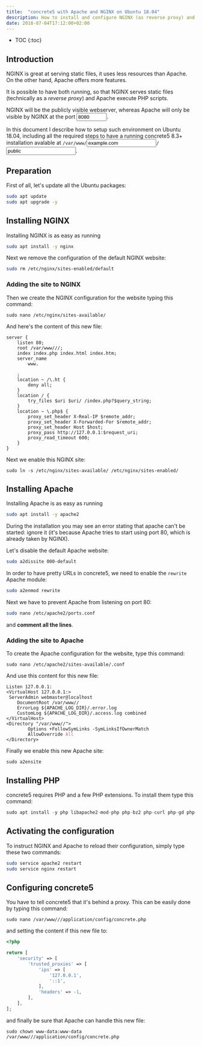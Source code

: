 ```yaml
---
title:  "concrete5 with Apache and NGINX on Ubuntu 18.04"
description: How to install and configure NGINX (as reverse proxy) and Apache to be used to run a concrete5 website.
date: 2018-07-04T17:12:00+02:00
---
```


* TOC
{:toc}

## Introduction

NGINX is great at serving static files, it uses less resources than Apache.  
On the other hand, Apache offers more features.

It is possible to have both running, so that NGINX serves static files (technically as a *reverse proxy*) and Apache execute PHP scripts.

NGINX will be the publicly visible webserver, whereas Apache will only be visible by NGINX at the port <input type="number" step="1" min="1" max="65535" id="canu-proxyport" value="8080" />.

In this document I describe how to setup such environment on Ubuntu 18.04, including all the required steps to have a running concrete5 8.3+ installation avalable at <code>/var/www/<input type="text" id="canu-sitename" value="example.com" />/<input type="text" id="canu-webfolder" value="public" /></code>.


## Preparation

First of all, let's update all the Ubuntu packages:

```bash
sudo apt update
sudo apt upgrade -y
```


## Installing NGINX

Installing NGINX is as easy as running

```bash
sudo apt install -y nginx
```

Next we remove the configuration of the default NGINX website:

```bash
sudo rm /etc/nginx/sites-enabled/default
```

### Adding the site to NGINX

Then we create the NGINX configuration for the <i class="canu-sitename"></i> website typing this command:

<div class="language-bash highlighter-rouge">
	<pre class="highlight"><code>sudo nano /etc/nginx/sites-available/<span class="canu-sitename"></span></code></pre>
</div>

And here's the content of this new file:

<div class="language-nginx highlighter-rouge"><div class="highlight"><pre class="highlight"><code><span class="k">server</span> <span class="p">{</span>
    <span class="kn">listen</span> <span class="mi">80</span><span class="p">;</span>
    <span class="kn">root</span> <span class="n">/var/www/<span class="canu-sitename"></span>/<span class="canu-webfolder"></span>/</span><span class="p">;</span>
    <span class="kn">index</span> <span class="s">index.php</span> <span class="s">index.html</span> <span class="s">index.htm</span><span class="p">;</span>
    <span class="kn">server_name</span>
        <span class="s">www.<span class="canu-sitename"></span></span>
        <span class="s"><span class="canu-sitename"></span></span>
    <span class="p">;</span>
    <span class="kn">location</span> <span class="p">~</span> <span class="sr">/\.ht</span> <span class="p">{</span>
        <span class="kn">deny</span> <span class="s">all</span><span class="p">;</span>
    <span class="p">}</span>
    <span class="kn">location</span> <span class="n">/</span> <span class="p">{</span>
        <span class="kn">try_files</span> <span class="nv">$uri</span> <span class="nv">$uri</span><span class="n">/</span> <span class="n">/index.php?</span><span class="nv">$query_string</span><span class="p">;</span>
    <span class="p">}</span>
    <span class="kn">location</span> <span class="p">~</span> <span class="sr">\.php$</span> <span class="p">{</span>
        <span class="kn">proxy_set_header</span> <span class="s">X-Real-IP</span> <span class="nv">$remote_addr</span><span class="p">;</span>
        <span class="kn">proxy_set_header</span> <span class="s">X-Forwarded-For</span> <span class="nv">$remote_addr</span><span class="p">;</span>
        <span class="kn">proxy_set_header</span> <span class="s">Host</span> <span class="nv">$host</span><span class="p">;</span>
        <span class="kn">proxy_pass</span> <span class="s">http://127.0.0.1:<span class="canu-proxyport"></span></span><span class="nv">$request_uri</span><span class="p">;</span>
        <span class="kn">proxy_read_timeout</span> <span class="mi">600</span><span class="p">;</span>
    <span class="p">}</span>
<span class="p">}</span>
</code></pre></div></div>

Next we enable this NGINX site:

<div class="language-bash highlighter-rouge">
	<pre class="highlight"><code>sudo ln -s /etc/nginx/sites-available/<span class="canu-sitename"></span> /etc/nginx/sites-enabled/<span class="canu-sitename"></span></code></pre>
</div>


## Installing Apache

Installing Apache is as easy as running

```bash
sudo apt install -y apache2
```

During the installation you may see an error stating that apache can't be started: ignore it (it's because Apache tries to start using port 80, which is already taken by NGINX).

Let's disable the default Apache website:

```bash
sudo a2dissite 000-default
```

In order to have pretty URLs in concrete5, we need to enable the <code>rewrite</code> Apache module:

```bash
sudo a2enmod rewrite
```

Next we have to prevent Apache from listening on port 80:

```bash
sudo nano /etc/apache2/ports.conf
```

and __comment all the lines__.


### Adding the site to Apache

To create the Apache configuration for the <i class="canu-sitename"></i> website, type this command:

<div class="language-bash highlighter-rouge">
	<pre class="highlight"><code>sudo nano /etc/apache2/sites-available/<span class="canu-sitename"></span>.conf</code></pre>
</div>

And use this content for this new file:

<div class="language-apache highlighter-rouge"><pre class="highlight"><code><span class="nc">Listen</span> 127.0.0.1:<span class="canu-proxyport"></span>
<span class="p">&lt;</span><span class="nl">VirtualHost</span><span class="sr"> 127.0.0.1:<span class="canu-proxyport"></span></span><span class="p">&gt;
</span>	<span class="nc">ServerAdmin</span> webmaster@localhost
	<span class="nc">DocumentRoot</span> /var/www/<span class="canu-sitename"></span>/<span class="canu-webfolder"></span>
	<span class="nc">ErrorLog</span> ${APACHE_LOG_DIR}/<span class="canu-sitename"></span>.error.log
	<span class="nc">CustomLog</span> ${APACHE_LOG_DIR}/<span class="canu-sitename"></span>.access.log combined
<span class="p">&lt;/</span><span class="nl">VirtualHost</span><span class="p">&gt;
&lt;</span><span class="nl">Directory</span><span class="sr"> "/var/www/<span class="canu-sitename"></span>/<span class="canu-webfolder"></span>"</span><span class="p">&gt;
</span>        <span class="nc">Options</span> +FollowSymLinks -SymLinksIfOwnerMatch
        <span class="nc">AllowOverride</span> <span class="ss">All</span>
<span class="p">&lt;/</span><span class="nl">Directory</span><span class="p">&gt;
</span></code></pre></div>

Finally we enable this new Apache site:

<div class="language-bash highlighter-rouge">
	<pre class="highlight"><code><span class="nb">sudo </span>a2ensite <span class="canu-sitename"></span></code></pre>
</div>

## Installing PHP

concrete5 requires PHP and a few PHP extensions. To install them type this command:

```php
sudo apt install -y php libapache2-mod-php php-bz2 php-curl php-gd php-intl php-json php-mbstring php-mysql php-opcache php-xml php-zip
```

## Activating the configuration

To instruct NGINX and Apache to reload their configuration, simply type these two commands:

```bash
sudo service apache2 restart
sudo service nginx restart
```

## Configuring concrete5

You have to tell concrete5 that it's behind a proxy. This can be easily done by typing this command:

<div class="language-bash highlighter-rouge">
	<pre class="highlight"><code><span class="nb">sudo </span>nano /var/www/<span class="canu-sitename"></span>/<span class="canu-webfolder"></span>/application/config/concrete.php</code></pre>
</div>

and setting the content if this new file to:

```php
<?php

return [
    'security' => [
        'trusted_proxies' => [
            'ips' => [
                '127.0.0.1',
                '::1',
            ],
            'headers' => -1,
        ],
    ],
];
```

and finally be sure that Apache can handle this new file:

<div class="language-bash highlighter-rouge">
	<pre class="highlight"><code><span class="nb">sudo </span>chown www-data:www-data /var/www/<span class="canu-sitename"></span>/<span class="canu-webfolder"></span>/application/config/concrete.php 
</code></pre></div>
 
<script>
$(document).ready(function() {
    var storage = (function() {
        var PREFIX = 'ml-canu-';
        var ok = window.localStorage && window.localStorage.setItem && window.localStorage.getItem;
        return {
            save: function (key, value) {
                if (ok) {
                    try {
                        window.localStorage.setItem(PREFIX + key, value);
                        return true;
                    } catch (e) {
                    }
                }
                return false;
            },
            load: function (key, defaultValue) {
                var result = defaultValue;
                if (ok) {
                    try {
                        var v = window.localStorage.getItem(PREFIX + key);
                        if (v !== null) {
                            return v;
                        }
                    } catch (e) {
                    }
                }
                return defaultValue;
            }
        };
    })();
    function Valorizer(key) {
        var me = this;
        me.currentValue = null;
        me.$input = $('#canu-' + key);
        me.type = 'text';
        me.saveEvent = 'blur';
        switch (key) {
            case 'sitename':
            case 'webfolder':
                me.normalize = function (v) { return v.replace(/[^\w\-\.]+/g, ''); };
                break;
            case 'proxyport':
                me.normalize = function (v) { v = parseInt(v.replace(/\D+/g, ''), 10); return v ? v.toString() : '8080'; };
                break;
            default:
                me.normalize = function (v) { return v; };
                break;
        }
        switch (me.type) {
            case 'checkbox':
                me.$spans = {
                    on: $('.canu-' + key + '-on'),
                    off: $('.canu-' + key + '-off')
                };
                break;
            default:
                me.$spans = $('.canu-' + key);
                break;
           }
        me.$input
            .on('change keydown keypress keyup mousedown mouseup blur', function() {
                var newValue;
                switch (me.type) {
                    case 'checkbox':
                        newValue = me.$input.is(':checked') ? 'on' : 'off';
                        break;
                    default:
                        newValue = me.normalize(me.$input.val());
                        break;
                }
                if (newValue === '' || newValue === me.currentValue) {
                    return;
                }
                me.currentValue = newValue;
                switch (me.type) {
                    case 'checkbox':
                        me.$spans.off[newValue === 'off' ? 'show' : 'hide']();
                        me.$spans.on[newValue === 'on' ? 'show' : 'hide']();
                        break;
                    default:
                        me.$spans.text(newValue);
                        break;
                }
            })
            .on(me.saveEvent, function() {
                setTimeout(function() {
                    if (me.currentValue !== null) {
                        storage.save(key, me.currentValue);
                    }
                }, 0);
            })
        ;
        switch (me.type) {
            case 'checkbox':
                me.$input.prop('checked', storage.load(key, me.$input.is(':checked') ? 'on' :'off') === 'on');
                break;
            default:
                me.$input.val(storage.load(key, me.$input.val()))
                break;
        }
        me.$input.trigger('change');
    }
    for (var i = 0, L = ['sitename', 'webfolder', 'proxyport']; i < L.length; i++) {
        new Valorizer(L[i]);
    }
});
</script>
